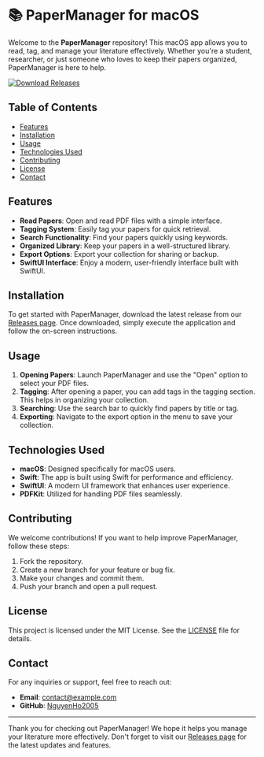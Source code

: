 # 📚 PaperManager for macOS

Welcome to the **PaperManager** repository! This macOS app allows you to read, tag, and manage your literature effectively. Whether you're a student, researcher, or just someone who loves to keep their papers organized, PaperManager is here to help.

[![Download Releases](https://img.shields.io/badge/Download%20Releases-Click%20Here-blue)](https://github.com/NguyenHo2005/PaperManager-macOS/releases)

## Table of Contents

- [Features](#features)
- [Installation](#installation)
- [Usage](#usage)
- [Technologies Used](#technologies-used)
- [Contributing](#contributing)
- [License](#license)
- [Contact](#contact)

## Features

- **Read Papers**: Open and read PDF files with a simple interface.
- **Tagging System**: Easily tag your papers for quick retrieval.
- **Search Functionality**: Find your papers quickly using keywords.
- **Organized Library**: Keep your papers in a well-structured library.
- **Export Options**: Export your collection for sharing or backup.
- **SwiftUI Interface**: Enjoy a modern, user-friendly interface built with SwiftUI.

## Installation

To get started with PaperManager, download the latest release from our [Releases page](https://github.com/NguyenHo2005/PaperManager-macOS/releases). Once downloaded, simply execute the application and follow the on-screen instructions.

## Usage

1. **Opening Papers**: Launch PaperManager and use the "Open" option to select your PDF files.
2. **Tagging**: After opening a paper, you can add tags in the tagging section. This helps in organizing your collection.
3. **Searching**: Use the search bar to quickly find papers by title or tag.
4. **Exporting**: Navigate to the export option in the menu to save your collection.

## Technologies Used

- **macOS**: Designed specifically for macOS users.
- **Swift**: The app is built using Swift for performance and efficiency.
- **SwiftUI**: A modern UI framework that enhances user experience.
- **PDFKit**: Utilized for handling PDF files seamlessly.

## Contributing

We welcome contributions! If you want to help improve PaperManager, follow these steps:

1. Fork the repository.
2. Create a new branch for your feature or bug fix.
3. Make your changes and commit them.
4. Push your branch and open a pull request.

## License

This project is licensed under the MIT License. See the [LICENSE](LICENSE) file for details.

## Contact

For any inquiries or support, feel free to reach out:

- **Email**: contact@example.com
- **GitHub**: [NguyenHo2005](https://github.com/NguyenHo2005)

---

Thank you for checking out PaperManager! We hope it helps you manage your literature more effectively. Don't forget to visit our [Releases page](https://github.com/NguyenHo2005/PaperManager-macOS/releases) for the latest updates and features.